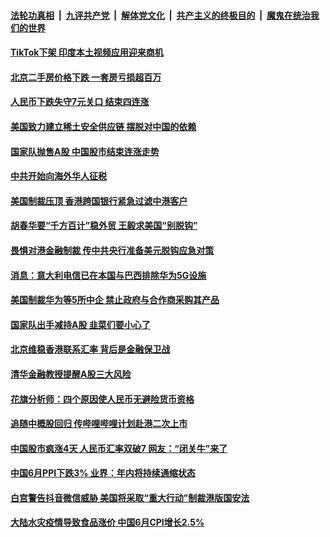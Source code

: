 ####  [法轮功真相](../../../../basic/blob/master/README.md?t=07110431) &nbsp;|&nbsp; [九评共产党](../../../../9ping.md/blob/master/README.md?t=07110431) &nbsp;|&nbsp; [解体党文化](../../../../jtdwh.md/blob/master/README.md?t=07110431)  &nbsp;|&nbsp; [共产主义的终极目的](../../../../gczydzjmd.md/blob/master/README.md?t=07110431) &nbsp;|&nbsp; [魔鬼在统治我们的世界](../../../../mgztzwmdsj.md/blob/master/README.md?t=07110431) 

#### [TikTok下架 印度本土视频应用迎来商机](../pages/soh7/399622.md?t=07110431) 
#### [北京二手房价格下跌 一套房亏损超百万](../pages/soh7/399619.md?t=07110431) 
#### [人民币下跌失守7元关口 结束四连涨](../pages/soh7/399616.md?t=07110431) 
#### [美国致力建立稀土安全供应链 摆脱对中国的依赖](../pages/soh7/399607.md?t=07110431) 
#### [国家队抛售A股 中国股市结束连涨走势](../pages/soh7/399601.md?t=07110431) 
#### [中共开始向海外华人征税](../pages/soh7/399598.md?t=07110431) 
#### [美国制裁压顶 香港跨国银行紧急过滤中港客户](../pages/soh7/399439.md?t=07110431) 
#### [胡春华要“千方百计”稳外贸 王毅求美国“别脱钩”](../pages/soh7/399352.md?t=07110431) 
#### [畏惧对港金融制裁 传中共央行准备美元脱钩应急对策](../pages/soh7/399265.md?t=07110431) 
#### [消息：意大利电信已在本国与巴西排除华为5G设施](../pages/soh7/399250.md?t=07110431) 
#### [美国制裁华为等5所中企 禁止政府与合作商采购其产品](../pages/soh7/399247.md?t=07110431) 
#### [国家队出手减持A股 韭菜们要小心了](../pages/soh7/399187.md?t=07110431) 
#### [北京维稳香港联系汇率 背后是金融保卫战](../pages/soh7/399214.md?t=07110431) 
#### [清华金融教授提醒A股三大风险](../pages/soh7/399196.md?t=07110431) 
#### [花旗分析师：四个原因使人民币无避险货币资格](../pages/soh7/399208.md?t=07110431) 
#### [追随中概股回归  传哔哩哔哩计划赴港二次上市](../pages/soh7/399202.md?t=07110431) 
#### [中国股市疯涨4天 人民币汇率双破7 网友：“闭关牛”来了](../pages/soh7/399010.md?t=07110431) 
#### [中国6月PPI下跌3% 业界：年内将持续通缩状态](../pages/soh7/398995.md?t=07110431) 
#### [白宫警告抖音微信威胁  美国将采取“重大行动”制裁港版国安法](../pages/soh7/398980.md?t=07110431) 
#### [大陆水灾疫情导致食品涨价 中国6月CPI增长2.5%](../pages/soh7/398986.md?t=07110431) 
